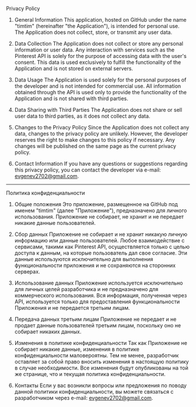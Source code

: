 Privacy Policy
1. General Information
This application, hosted on GitHub under the name "timtim" (hereinafter "the Application"), is intended for personal use. The Application does not collect, store, or transmit any user data.

2. Data Collection
The Application does not collect or store any personal information or user data. Any interaction with services such as the Pinterest API is solely for the purpose of accessing data with the user's consent. This data is used exclusively to fulfill the functionality of the Application and is not stored on external servers.

3. Data Usage
The Application is used solely for the personal purposes of the developer and is not intended for commercial use. All information obtained through the API is used only to provide the functionality of the Application and is not shared with third parties.

4. Data Sharing with Third Parties
The Application does not share or sell user data to third parties, as it does not collect any data.

5. Changes to the Privacy Policy
Since the Application does not collect any data, changes to the privacy policy are unlikely. However, the developer reserves the right to make changes to this policy if necessary. Any changes will be published on the same page as the current privacy policy.

6. Contact Information
If you have any questions or suggestions regarding this privacy policy, you can contact the developer via e-mail: evgenev2702@gmail.com.

----------------------------------------------------------------------------
Политика конфиденциальности
1. Общие положения
Это приложение, размещенное на GitHub под именем "timtim" (далее "Приложение"), предназначено для личного использования. Приложение не собирает, не хранит и не передает никакие данные пользователей.

2. Сбор данных
Приложение не собирает и не хранит никакую личную информацию или данные пользователей. Любое взаимодействие с сервисами, такими как Pinterest API, осуществляется только с целью доступа к данным, на которые пользователь дал свое согласие. Эти данные используются исключительно для выполнения функциональности приложения и не сохраняются на сторонних серверах.

3. Использование данных
Приложение используется исключительно для личных целей разработчика и не предназначено для коммерческого использования. Вся информация, полученная через API, используется только для предоставления функциональности Приложения и не передается третьим лицам.

4. Передача данных третьим лицам
Приложение не передает и не продает данные пользователей третьим лицам, поскольку оно не собирает никаких данных.

5. Изменения в политике конфиденциальности
Так как Приложение не собирает никакие данные, изменения в политике конфиденциальности маловероятны. Тем не менее, разработчик оставляет за собой право вносить изменения в настоящую политику в случае необходимости. Все изменения будут опубликованы на той же странице, что и текущая политика конфиденциальности.

6. Контакты
Если у вас возникли вопросы или предложения по поводу данной политики конфиденциальности, вы можете связаться с разработчиком через e-mail: evgenev2702@gmail.com.

